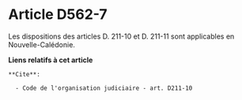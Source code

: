# Article D562-7

Les dispositions des articles D. 211-10 et D. 211-11 sont applicables en Nouvelle-Calédonie.

**Liens relatifs à cet article**

	**Cite**:

	  - Code de l'organisation judiciaire - art. D211-10
